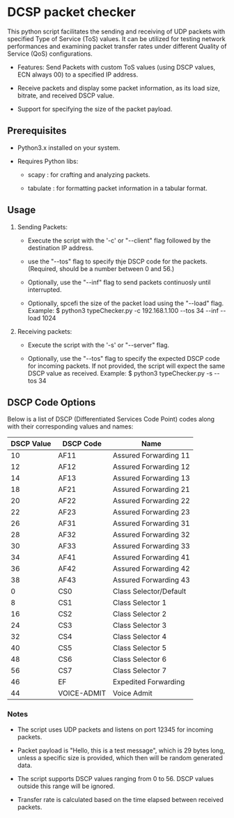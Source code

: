 # DCSP packet checker

This python script facilitates the sending and receiving of UDP packets with specified Type of Service (ToS) values. It can be utilized for testing network performances and examining packet transfer rates under different Quality of Service (QoS) configurations.

*   Features: Send Packets with custom ToS values (using DSCP values, ECN always 00) to a specified IP address.

*   Receive packets and display some packet information, as its load size, bitrate, and received DSCP value.

*   Support for specifying the size of the packet payload.

## Prerequisites

*   Python3.x installed on your system.

*   Requires Python libs:

    *   scapy : for crafting and analyzing packets.

    *   tabulate : for formatting packet information in a tabular format.

## Usage

1.  Sending Packets:

    *   Execute the script with the '-c' or "--client" flag followed by the destination IP address.

    *   use the "--tos" flag to specify thje DSCP code for the packets.(Required, should be a number between 0 and 56.)

    *   Optionally, use the "--inf" flag to send packets continuosly until interrupted.

    *   Optionally, spcefi the size of the packet load using the "--load" flag.
        Example: \$ python3 typeChecker.py -c 192.168.1.100 --tos 34 --inf --load 1024

2.  Receiving packets:

    *   Execute the script with the '-s' or "--server" flag.

    *   Optionally, use the "--tos" flag to specify the expected DSCP code for incoming packets. If not provided, the script will expect the same DSCP value as received.
        Example: \$ python3 typeChecker.py -s --tos 34

## DSCP Code Options

Below is a list of DSCP (Differentiated Services Code Point) codes along with their corresponding values and names:

| DSCP Value | DSCP Code   | Name                   |
| ---------- | ----------- | ---------------------- |
| 10         | AF11        | Assured Forwarding 11  |
| 12         | AF12        | Assured Forwarding 12  |
| 14         | AF13        | Assured Forwarding 13  |
| 18         | AF21        | Assured Forwarding 21  |
| 20         | AF22        | Assured Forwarding 22  |
| 22         | AF23        | Assured Forwarding 23  |
| 26         | AF31        | Assured Forwarding 31  |
| 28         | AF32        | Assured Forwarding 32  |
| 30         | AF33        | Assured Forwarding 33  |
| 34         | AF41        | Assured Forwarding 41  |
| 36         | AF42        | Assured Forwarding 42  |
| 38         | AF43        | Assured Forwarding 43  |
| 0          | CS0         | Class Selector/Default |
| 8          | CS1         | Class Selector 1       |
| 16         | CS2         | Class Selector 2       |
| 24         | CS3         | Class Selector 3       |
| 32         | CS4         | Class Selector 4       |
| 40         | CS5         | Class Selector 5       |
| 48         | CS6         | Class Selector 6       |
| 56         | CS7         | Class Selector 7       |
| 46         | EF          | Expedited Forwarding   |
| 44         | VOICE-ADMIT | Voice Admit            |

### Notes

*   The script uses UDP packets and listens on port 12345 for incoming packets.

*   Packet payload is "Hello, this is a test message", which is 29 bytes long, unless a specific size is provided, which then will be random generated data.

*   The script supports DSCP values ranging from 0 to 56. DSCP values outside this range will be ignored.

*   Transfer rate is calculated based on the time elapsed between received packets.

